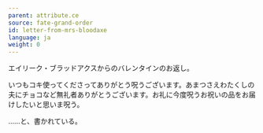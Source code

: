 ```yaml
---
parent: attribute.ce
source: fate-grand-order
id: letter-from-mrs-bloodaxe
language: ja
weight: 0
---
```


エイリーク・ブラッドアクスからのバレンタインのお返し。

いつもコキ使ってくださってありがとう呪うございます。あまつさえわたくしの夫にチョコなど無礼者ありがとうございます。お礼に今度呪うお祝いの品をお届けしたいと思いま呪う。

……と、書かれている。
